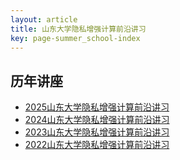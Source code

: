 ```yaml
---
layout: article
title: 山东大学隐私增强计算前沿讲习
key: page-summer_school-index
---
```


## 历年讲座

- [2025山东大学隐私增强计算前沿讲习](/summer_school/2025)
- [2024山东大学隐私增强计算前沿讲习](/summer_school/2024)
- [2023山东大学隐私增强计算前沿讲习](/summer_school/2023)
- [2022山东大学隐私增强计算前沿讲习](/summer_school/2022)
